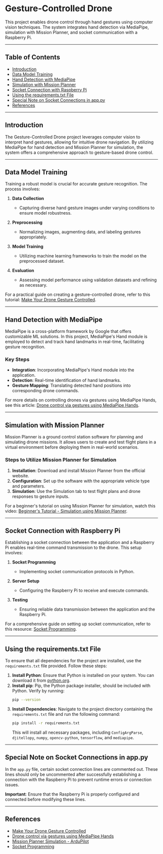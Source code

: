 # Gesture-Controlled Drone

This project enables drone control through hand gestures using computer vision techniques. The system integrates hand detection via MediaPipe, simulation with Mission Planner, and socket communication with a Raspberry Pi.

---

## Table of Contents
- [Introduction](#introduction)
- [Data Model Training](#data-model-training)
- [Hand Detection with MediaPipe](#hand-detection-with-mediapipe)
- [Simulation with Mission Planner](#simulation-with-mission-planner)
- [Socket Connection with Raspberry Pi](#socket-connection-with-raspberry-pi)
- [Using the requirements.txt File](#using-the-requirementstxt-file)
- [Special Note on Socket Connections in app.py](#special-note-on-socket-connections-in-apppy)
- [References](#references)

---

## Introduction
The Gesture-Controlled Drone project leverages computer vision to interpret hand gestures, allowing for intuitive drone navigation. By utilizing MediaPipe for hand detection and Mission Planner for simulation, the system offers a comprehensive approach to gesture-based drone control.

---

## Data Model Training
Training a robust model is crucial for accurate gesture recognition. The process involves:

1. **Data Collection**
   - Capturing diverse hand gesture images under varying conditions to ensure model robustness.

2. **Preprocessing**
   - Normalizing images, augmenting data, and labeling gestures appropriately.

3. **Model Training**
   - Utilizing machine learning frameworks to train the model on the preprocessed dataset.

4. **Evaluation**
   - Assessing model performance using validation datasets and refining as necessary.

For a practical guide on creating a gesture-controlled drone, refer to this tutorial: [Make Your Drone Gesture Controlled](#).

---

## Hand Detection with MediaPipe
MediaPipe is a cross-platform framework by Google that offers customizable ML solutions. In this project, MediaPipe's Hand module is employed to detect and track hand landmarks in real-time, facilitating gesture recognition.

### Key Steps
- **Integration**: Incorporating MediaPipe's Hand module into the application.
- **Detection**: Real-time identification of hand landmarks.
- **Gesture Mapping**: Translating detected hand positions into corresponding drone commands.

For more details on controlling drones via gestures using MediaPipe Hands, see this article: [Drone control via gestures using MediaPipe Hands](#).

---

## Simulation with Mission Planner
Mission Planner is a ground control station software for planning and simulating drone missions. It allows users to create and test flight plans in a virtual environment before deploying them in real-world scenarios.

### Steps to Utilize Mission Planner for Simulation
1. **Installation**: Download and install Mission Planner from the official website.
2. **Configuration**: Set up the software with the appropriate vehicle type and parameters.
3. **Simulation**: Use the Simulation tab to test flight plans and drone responses to gesture inputs.

For a beginner's tutorial on using Mission Planner for simulation, watch this video: [Beginner's Tutorial - Simulation using Mission Planner](#).

---

## Socket Connection with Raspberry Pi
Establishing a socket connection between the application and a Raspberry Pi enables real-time command transmission to the drone. This setup involves:

1. **Socket Programming**
   - Implementing socket communication protocols in Python.

2. **Server Setup**
   - Configuring the Raspberry Pi to receive and execute commands.

3. **Testing**
   - Ensuring reliable data transmission between the application and the Raspberry Pi.

For a comprehensive guide on setting up socket communication, refer to this resource: [Socket Programming](#).

---

## Using the requirements.txt File
To ensure that all dependencies for the project are installed, use the `requirements.txt` file provided. Follow these steps:

1. **Install Python**: Ensure that Python is installed on your system. You can download it from [python.org](https://www.python.org/).
2. **Install pip**: Pip, the Python package installer, should be included with Python. Verify by running:
   ```bash
   pip --version
   ```
3. **Install Dependencies**:
   Navigate to the project directory containing the `requirements.txt` file and run the following command:
   ```bash
   pip install -r requirements.txt
   ```
   This will install all necessary packages, including `ConfigArgParse`, `djitellopy`, `numpy`, `opencv-python`, `tensorflow`, and `mediapipe`.

---

## Special Note on Socket Connections in app.py
In the `app.py` file, certain socket connection lines are commented out. These lines should only be uncommented after successfully establishing a connection with the Raspberry Pi to prevent runtime errors or connection issues.

**Important**: Ensure that the Raspberry Pi is properly configured and connected before modifying these lines.

---

## References
- [Make Your Drone Gesture Controlled](#)
- [Drone control via gestures using MediaPipe Hands](#)
- [Mission Planner Simulation - ArduPilot](#)
- [Socket Programming](#)
